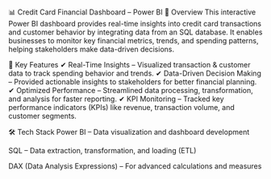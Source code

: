 
📊 Credit Card Financial Dashboard – Power BI
🔹 Overview
This interactive Power BI dashboard provides real-time insights into credit card transactions and customer behavior by integrating data from an SQL database. It enables businesses to monitor key financial metrics, trends, and spending patterns, helping stakeholders make data-driven decisions.

🚀 Key Features
✔ Real-Time Insights – Visualized transaction & customer data to track spending behavior and trends.
✔ Data-Driven Decision Making – Provided actionable insights to stakeholders for better financial planning.
✔ Optimized Performance – Streamlined data processing, transformation, and analysis for faster reporting.
✔ KPI Monitoring – Tracked key performance indicators (KPIs) like revenue, transaction volume, and customer segments.

🛠 Tech Stack
Power BI – Data visualization and dashboard development

SQL – Data extraction, transformation, and loading (ETL)

DAX (Data Analysis Expressions) – For advanced calculations and measures

